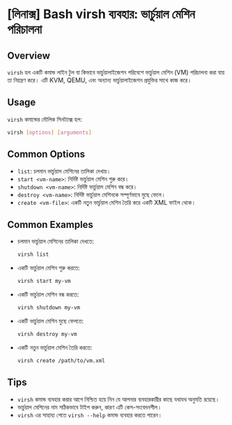 # [লিনাক্স] Bash virsh ব্যবহার: ভার্চুয়াল মেশিন পরিচালনা

## Overview
`virsh` হল একটি কমান্ড লাইন টুল যা কিভাবে ভার্চুয়ালাইজেশন পরিবেশে ভার্চুয়াল মেশিন (VM) পরিচালনা করা যায় তা নিয়ন্ত্রণ করে। এটি KVM, QEMU, এবং অন্যান্য ভার্চুয়ালাইজেশন প্রযুক্তির সাথে কাজ করে।

## Usage
`virsh` কমান্ডের মৌলিক সিনট্যাক্স হল:

```bash
virsh [options] [arguments]
```

## Common Options
- `list`: চলমান ভার্চুয়াল মেশিনের তালিকা দেখায়।
- `start <vm-name>`: নির্দিষ্ট ভার্চুয়াল মেশিন শুরু করে।
- `shutdown <vm-name>`: নির্দিষ্ট ভার্চুয়াল মেশিন বন্ধ করে।
- `destroy <vm-name>`: নির্দিষ্ট ভার্চুয়াল মেশিনকে সম্পূর্ণভাবে মুছে ফেলে।
- `create <vm-file>`: একটি নতুন ভার্চুয়াল মেশিন তৈরি করে একটি XML ফাইল থেকে।

## Common Examples
- চলমান ভার্চুয়াল মেশিনের তালিকা দেখতে:
  ```bash
  virsh list
  ```

- একটি ভার্চুয়াল মেশিন শুরু করতে:
  ```bash
  virsh start my-vm
  ```

- একটি ভার্চুয়াল মেশিন বন্ধ করতে:
  ```bash
  virsh shutdown my-vm
  ```

- একটি ভার্চুয়াল মেশিন মুছে ফেলতে:
  ```bash
  virsh destroy my-vm
  ```

- একটি নতুন ভার্চুয়াল মেশিন তৈরি করতে:
  ```bash
  virsh create /path/to/vm.xml
  ```

## Tips
- `virsh` কমান্ড ব্যবহার করার আগে নিশ্চিত হয়ে নিন যে আপনার ব্যবহারকারীর কাছে যথাযথ অনুমতি রয়েছে।
- ভার্চুয়াল মেশিনের নাম সঠিকভাবে টাইপ করুন, কারণ এটি কেস-সংবেদনশীল।
- `virsh` এর সাহায্য পেতে `virsh --help` কমান্ড ব্যবহার করতে পারেন।